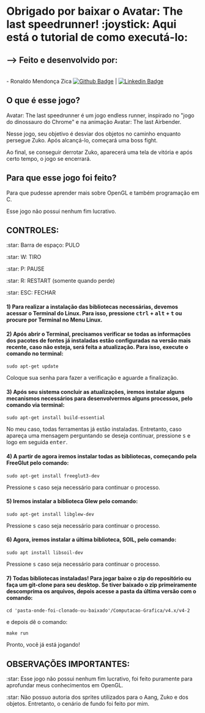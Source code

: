 <h1>Obrigado por baixar o Avatar: The last speedrunner! :joystick: Aqui está o tutorial de como executá-lo:</h1> 

<h2>--> Feito e desenvolvido por:</h2> 

  <br/> - Ronaldo Mendonça Zica
  [![Github Badge](https://img.shields.io/badge/-RonaldoZica-black?style=flat-square&logo=Github&logoColor=white&link=https://www.github.com/ronaldozica/)](https://www.github.com/ronaldozica/) |
  [![Linkedin Badge](https://img.shields.io/badge/-RonaldoZica-blue?style=flat-square&logo=Linkedin&logoColor=white&link=https://www.linkedin.com/in/ronaldo-zica/)](https://www.linkedin.com/in/ronaldo-zica/)

<h2> O que é esse jogo? </h2> 
<p> Avatar: The last speedrunner é um jogo endless runner, inspirado no "jogo do dinossauro do Chrome" e na animação Avatar: The last Airbender.</p>
<p> Nesse jogo, seu objetivo é desviar dos objetos no caminho enquanto persegue Zuko. Após alcançá-lo, começará uma boss fight.</p>
<p> Ao final, se conseguir derrotar Zuko, aparecerá uma tela de vitória e após certo tempo, o jogo se encerrará.</p>

<h2> Para que esse jogo foi feito? </h2> 
<p> Para que pudesse aprender mais sobre OpenGL e também programação em C.</p>
<p> Esse jogo não possui nenhum fim lucrativo.</p>
  
<h2>CONTROLES:</h2>
<p>:star: Barra de espaço: PULO</p>
<p>:star: W: TIRO</p>
<p>:star: P: PAUSE</p>
<p>:star: R: RESTART (somente quando perde)</p>
<p>:star: ESC: FECHAR</p>

<h4>1) Para realizar a instalação das bibliotecas necessárias, devemos acessar o Terminal do Linux.
Para isso, pressione <kbd>ctrl</kbd> + <kbd>alt</kbd> + <kbd>t</kbd> ou procure por Terminal no Menu Linux.</h4>

<h4>2) Após abrir o Terminal, precisamos verificar se todas as informações dos pacotes
de fontes já instaladas estão configuradas na versão mais recente, caso não esteja,
será feita a atualização. Para isso, execute o comando no terminal:</h4>
<p><code>sudo apt-get update</code></p>
<p>Coloque sua senha para fazer a verificação e aguarde a finalização.</p>

<h4>3) Após seu sistema concluir as atualizações, iremos instalar alguns mecanismos
necessários para desenvolvermos alguns processos, pelo comando via terminal:</h4>
<p><code>sudo apt-get install build-essential</code></p>
<p>No meu caso, todas ferramentas já estão instaladas. Entretanto, caso apareça uma
mensagem perguntando se deseja continuar, pressione <kbd>s</kbd> e logo em seguida <kbd>enter</kbd>.</p>

<h4>4) A partir de agora iremos instalar todas as bibliotecas, começando pela FreeGlut
pelo comando:</h4>
<p><code>sudo apt-get install freeglut3-dev</code></p>
<p>Pressione <kbd>s</kbd> caso seja necessário para continuar o processo.</p>

<h4>5) Iremos instalar a biblioteca Glew pelo comando:</h4>
<p><code>sudo apt-get install libglew-dev</code></p>
<p>Pressione <kbd>s</kbd> caso seja necessário para continuar o processo.</p>

<h4>6) Agora, iremos instalar a última biblioteca, SOIL, pelo comando:</h4>
<p><code>sudo apt install libsoil-dev</code></p>
<p>Pressione <kbd>s</kbd> caso seja necessário para continuar o processo.</p>

<h4>7) Todas bibliotecas instaladas! Para jogar baixe o zip do repositório ou faça um git-clone para seu desktop.
  Se tiver baixado o zip primeiramente descomprima os arquivos, depois acesse a pasta da última versão com o comando:</h4>
<p><code>cd 'pasta-onde-foi-clonado-ou-baixado'/Computacao-Grafica/v4.x/v4-2</code></p>
<p>e depois dê o comando:</p>
<p><code>make run</code></p>
<p>Pronto, você já está jogando!</p>

<h2>OBSERVAÇÕES IMPORTANTES:</h2>
<p>:star: Esse jogo não possui nenhum fim lucrativo, foi feito puramente para aprofundar meus conhecimentos em OpenGL.</p>
<p>:star: Não possuo autoria dos sprites utilizados para o Aang, Zuko e dos objetos. Entretanto, o cenário de fundo foi feito por mim.</p>


